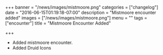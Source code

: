 +++
banner = "/news/images/mistmoore.png"
categories = ["changelog"]
date = "2016-06-15T01:19:18-07:00"
description = "Mistmoore encounter added"
images = ["/news/images/mistmoore.png"]
menu = ""
tags = ["encounter"]
title = "Mistmoore Encounter Added"

+++
* Added mistmoore encounter.
* Added Druid Icons
<!--more-->